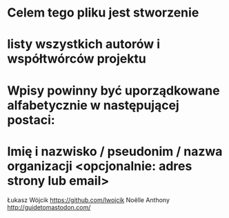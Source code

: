 # Celem tego pliku jest stworzenie
# listy wszystkich autorów i współtwórców projektu

# Wpisy powinny być uporządkowane alfabetycznie w następującej postaci:
# Imię i nazwisko / pseudonim / nazwa organizacji <opcjonalnie: adres strony lub email>

Łukasz Wójcik <https://github.com/lwojcik>
Noëlle Anthony <http://guidetomastodon.com/>
